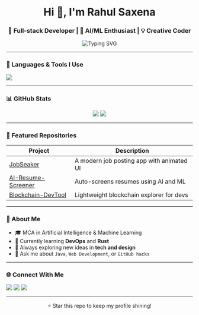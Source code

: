 <h1 align="center">Hi 👋, I'm Rahul Saxena</h1>
<h3 align="center">🚀 Full-stack Developer | 🤖 AI/ML Enthusiast | 💡 Creative Coder</h3>

<p align="center">
  <img src="https://readme-typing-svg.demolab.com?font=Fira+Code&pause=1000&center=true&width=435&lines=Welcome+to+my+GitHub+Profile!;Exploring+Tech+%26+Ideas" alt="Typing SVG" />
</p>

---

### 🧰 Languages & Tools I Use
<p align="left">
  <img src="https://skillicons.dev/icons?i=js,nodejs,react,html,css,python,java,mysql,git,github,vscode" />
</p>

---

### 📊 GitHub Stats
<p align="center">
  <img src="https://github-readme-stats.vercel.app/api?username=rahulsaxena-dev&show_icons=true&theme=tokyonight" />
  <img src="https://github-readme-streak-stats.herokuapp.com/?user=rahulsaxena-dev&theme=tokyonight" />
</p>

---

### 📁 Featured Repositories

| Project | Description |
|--------|-------------|
| [JobSeaker](https://github.com/rahulsaxena-dev/JobSeaker) | A modern job posting app with animated UI |
| [AI-Resume-Screener](https://github.com/rahulsaxena-dev/AI-Resume-Screener) | Auto-screens resumes using AI and ML |
| [Blockchain-DevTool](https://github.com/rahulsaxena-dev/Blockchain-DevTool) | Lightweight blockchain explorer for devs |

---

### 🧠 About Me

- 🎓 MCA in Artificial Intelligence & Machine Learning  
- 🌱 Currently learning **DevOps** and **Rust**
- 🧩 Always exploring new ideas in **tech and design**
- 💬 Ask me about `Java`, `Web Development`, or `GitHub hacks`

---

### 🌐 Connect With Me

<p align="left">
  <a href="https://linkedin.com/in/rahulsaxena-dev" target="_blank"><img src="https://img.shields.io/badge/LinkedIn-blue?style=flat&logo=linkedin" /></a>
  <a href="mailto:saxenaa332@gmail.com"><img src="https://img.shields.io/badge/Gmail-red?style=flat&logo=gmail" /></a>
  <a href="https://github.com/rahulsaxena-dev"><img src="https://img.shields.io/badge/GitHub-black?style=flat&logo=github" /></a>
</p>

---

<p align="center">⭐️ Star this repo to keep my profile shining!</p>
